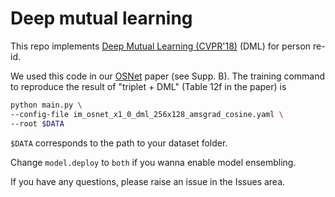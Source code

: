 # Deep mutual learning

This repo implements [Deep Mutual Learning (CVPR'18)](https://zpascal.net/cvpr2018/Zhang_Deep_Mutual_Learning_CVPR_2018_paper.pdf) (DML) for person re-id.

We used this code in our [OSNet](https://arxiv.org/pdf/1905.00953.pdf) paper (see Supp. B). The training command to reproduce the result of "triplet + DML" (Table 12f in the paper) is
```bash
python main.py \
--config-file im_osnet_x1_0_dml_256x128_amsgrad_cosine.yaml \
--root $DATA
```

`$DATA` corresponds to the path to your dataset folder.

Change `model.deploy` to `both` if you wanna enable model ensembling.

If you have any questions, please raise an issue in the Issues area.
